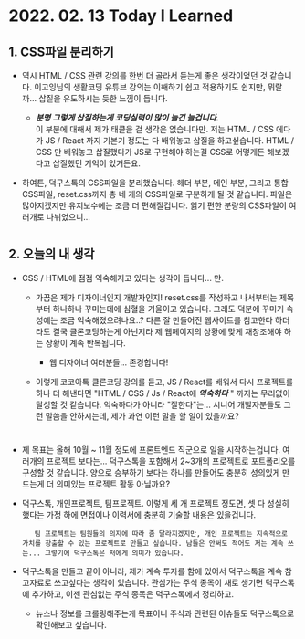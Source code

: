 # 2022. 02. 13 Today I Learned
## 1. CSS파일 분리하기

+ 역시 HTML / CSS 관련 강의를 한번 더 골라서 듣는게 좋은 생각이었던 것 같습니다. 이고잉님의 생활코딩 유튜브 강의는 이해하기 쉽고 적용하기도 쉽지만, 뭐랄까... 삽질을 유도하시는 듯한 느낌이 듭니다.

    + __*분명 그렇게 삽질하는게 코딩실력이 많이 늘긴 늘겁니다.*__     
    이 부분에 대해서 제가 태클을 걸 생각은 없습니다만. 저는 HTML / CSS 에다가 JS / React 까지 기본기 정도는 다 배워놓고 삽질을 하고싶습니다. HTML / CSS 만 배워놓고 삽질했다가 JS로 구현해야 하는걸 CSS로 어떻게든 해보겠다고 삽질했던 기억이 있거든요.

+ 하여튼, 덕구스톡의 CSS파일을 분리했습니다. 헤더 부분, 메인 부분, 그리고 통합 CSS파일, reset.css까지 총 네 개의 CSS파일로 구분하게 될 것 같습니다. 파일은 많아지겠지만 유지보수에는 조금 더 편해질겁니다. 읽기 편한 분량의 CSS파일이 여러개로 나뉘었으니...

#

## 2. 오늘의 내 생각
+ CSS / HTML에 점점 익숙해지고 있다는 생각이 듭니다... 만.

    + 가끔은 제가 디자이너인지 개발자인지! reset.css를 작성하고 나서부터는 제목부터 하나하나 꾸미는데에 심혈을 기울이고 있습니다. 그래도 덕분에 꾸미기 속성에는 조금 익숙해졌으려나요..? 다른 잘 만들어진 웹사이트를 참고한다 하더라도 결국 클론코딩하는게 아닌지라 제 웹페이지의 상황에 맞게 재창조해야 하는 상황이 계속 반복됩니다.
        
        + 웹 디자이너 여러분들... 존경합니다!
    
    + 이렇게 코코아톡 클론코딩 강의를 듣고, JS / React를 배워서 다시 프로젝트를 하나 더 해낸다면 "HTML / CSS / Js / React에 __*익숙하다*__ " 까지는 무리없이 달성할 것 같습니다. 익숙하다가 아니라 "잘한다"는... 시니어 개발자분들도 그런 말씀을 안하시는데, 제가 과연 이런 말을 할 일이 있을까요?
#

+ 제 목표는 올해 10월 ~ 11월 정도에 프론트엔드 직군으로 일을 시작하는겁니다. 여러개의 프로젝트 보다는... 덕구스톡을 포함해서 2~3개의 프로젝트로 포트폴리오를 구성할 것 같습니다. 양으로 승부하기 보다는 하나를 만들어도 충분히 성의있게 만드는게 더 의미있는 프로젝트 활동 아닐까요?

+ 덕구스톡, 개인프로젝트, 팀프로젝트. 이렇게 세 개 프로젝트 정도면, 셋 다 성실히 했다는 가정 하에 면접이나 이력서에 충분히 기술할 내용은 있을겁니다.   

         팀 프로젝트는 팀원들의 의지에 따라 좀 달라지겠지만, 개인 프로젝트는 지속적으로 가치를 창출할 수 있는 프로젝트로 만들고 싶습니다. 남들은 안써도 적어도 저는 계속 쓰는... 그렇기에 덕구스톡은 저에게 의미가 있습니다.

+ 덕구스톡을 만들고 끝이 아니라, 제가 계속 투자를 함에 있어서 덕구스톡을 계속 참고자료로 쓰고싶다는 생각이 있습니다. 관심가는 주식 종목이 새로 생기면 덕구스톡에 추가하고, 이젠 관심없는 주식 종목은 덕구스톡에서 정리하고.     
    
    + 뉴스나 정보를 크롤링해주는게 목표이니 주식과 관련된 이슈들도 덕구스톡으로 확인해보고 싶습니다.
